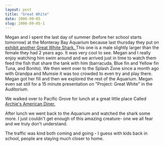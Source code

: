 ```yaml
---
layout: post
title: "Great White"
date: 2006-09-05
slug: 2006-09-05-1
---
```


Megan and I spent the last day of summer (before her school starts tomorrow) at the Monteray Bay Aquarium because last thursday they put on  [exhibit another Great White Shark. ](http://www.mbayaq.org/whiteshark/)  This one is a male slightly larger than the female they had 2 years ago.  It was very cool to see.  Megan and I really enjoy watching him swim around and we arrived just in time to watch them feed the fish that share the tank with him (barracuda, Blue fin and Yellow fin Tuna, and Bonito).  We then went over to the Splash Zone since a month ago with Grandpa and Mumsie it was too crowded to even try and play there.  Megan got her fill and then we explored the rest of the Aquarium.  Megan even sat still for a 15 minute presentation on &quot;Project: Great White&quot; in the Auditorium.  

We walked over to Pacific Grove for lunch at a great little place Called  [Archie&apos;s American Diner. ](http://www.canneryrow.com/show/xmlsite/xml-standard.xml/xsl-merchant.xsl/start_id-cjlfiapcphhaflkpkhjobjldoppbfpohjiibbelg/sub_category-jcfilmneeecipfbohhfgmhjikdlmeacjapihbaal/) 

After lunch we went back to the Aquarium and watched the shark some more.  I just couldn&apos;t get enough of this amazing creature- one we all fear and we truly don&apos;t understand.  

The traffic was kind both coming and going - I guess with kids back in school, people are staying much closer to home.

